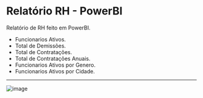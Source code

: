 # Relatório RH - PowerBI
 Relatório de RH feito em PowerBI.

- Funcionarios Ativos.
- Total de Demissões.
- Total de Contratações.
- Total de Contratações Anuais.
- Funcionarios Ativos por Genero.
- Funcionarios Ativos por Cidade.

-----
![image](https://github.com/Viniiixz/relatorioRH/blob/main/relatorioRG.PNG)
